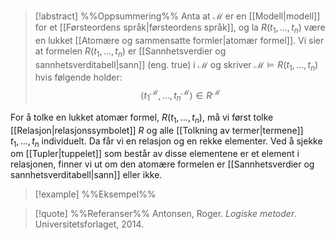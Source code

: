 
> [!abstract] %%Oppsummering%%
> Anta at ${\mathcal{M}}$ er en [[Modell|modell]] for et [[Førsteordens språk|førsteordens språk]], og la $R(t_{1},\ldots,t_{n})$ være en lukket [[Atomære og sammensatte formler|atomær formel]]. Vi sier at formelen $R(t_{1},\ldots,t_{n})$ er [[Sannhetsverdier og sannhetsverditabell|sann]] (eng. true) i $\mathcal{M}$ og skriver $\mathcal{M}\models R(t_{1},\ldots,t_{n})$ hvis følgende holder: $$\langle t_{1}^{\mathcal{M}},\ldots, t_{n}^{\mathcal{M}}\rangle\in R^\mathcal{M}$$

For å tolke en lukket atomær formel, $R(t_{1},\ldots,t_{n})$, må vi først tolke [[Relasjon|relasjonssymbolet]] $R$ og alle [[Tolkning av termer|termene]] $t_{1},\ldots,t_{n}$ individuelt. Da får vi en relasjon og en rekke elementer. Ved å sjekke om [[Tupler|tuppelet]] som består av disse elementene er et element i relasjonen, finner vi ut om den atomære formelen er [[Sannhetsverdier og sannhetsverditabell|sann]] eller ikke.

> [!example] %%Eksempel%%
> 


> [!quote] %%Referanser%%
> Antonsen, Roger. *Logiske metoder*. Universitetsforlaget, 2014. 


